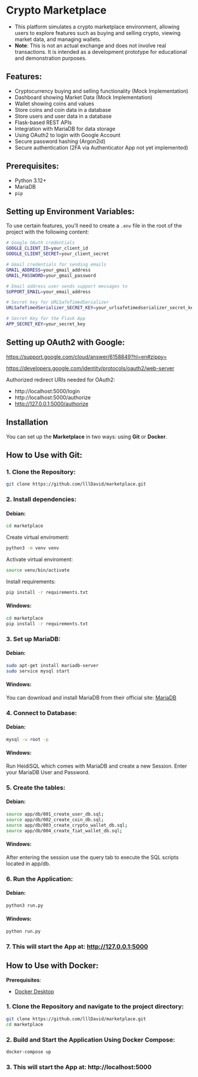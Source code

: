 # Crypto Marketplace

- This platform simulates a crypto marketplace environment, allowing users to explore features such as buying and selling crypto, viewing market data, and managing wallets. 
- **Note**: This is not an actual exchange and does not involve real transactions. It is intended as a development prototype for educational and demonstration purposes.

## Features:
- Cryptocurrency buying and selling functionality (Mock Implementation) 
- Dashboard showing Market Data (Mock Implementation) 
- Wallet showing coins and values 
- Store coins and coin data in a database
- Store users and user data in a database
- Flask-based REST APIs
- Integration with MariaDB for data storage 
- Using OAuth2 to login with Google Account
- Secure password hashing (Argon2id) 
- Secure authentication (2FA via Authenticator App not yet implemented) 

## Prerequisites:
- Python 3.12+
- MariaDB
- `pip`

## Setting up Environment Variables:

To use certain features, you'll need to create a `.env` file in the root of the project with the following content: 

```bash
# Google OAuth credentials
GOOGLE_CLIENT_ID=your_client_id
GOOGLE_CLIENT_SECRET=your_client_secret

# Gmail credentials for sending emails
GMAIL_ADDRESS=your_gmail_address
GMAIL_PASSWORD=your_gmail_password

# Email address user sends support messages to
SUPPORT_EMAIL=your_email_address

# Secret key for URLSafeTimedSerializer
URLSafeTimedSerializer_SECRET_KEY=your_urlsafetimedserializer_secret_key

# Secret Key for the Flask App
APP_SECRET_KEY=your_secret_key

```

## Setting up OAuth2 with Google:
https://support.google.com/cloud/answer/6158849?hl=en#zippy=

https://developers.google.com/identity/protocols/oauth2/web-server

Authorized redirect URIs needed for OAuth2:

- http://localhost:5000/login
- http://localhost:5000/authorize
- http://127.0.0.1:5000/authorize


## Installation

You can set up the **Marketplace** in two ways: using **Git** or **Docker**.

## **How to Use with Git**:

### 1. **Clone the Repository:**

```bash
git clone https://github.com/lllDavid/marketplace.git
```

### 2. **Install dependencies:**
#### **Debian:**
```bash
cd marketplace
``` 

Create virtual enviroment:
```bash
python3 -m venv venv
```

Activate virtual enviroment:
```bash
source venv/bin/activate
```

Install requirements:
```bash
pip install -r requirements.txt
```

#### **Windows:**
```bash
cd marketplace
pip install -r requirements.txt
```

### 3. **Set up MariaDB:**

#### **Debian:**
```bash
sudo apt-get install mariadb-server
sudo service mysql start
```
#### **Windows:**

You can download and install MariaDB from their official site: [MariaDB](https://mariadb.com/downloads/)

### 4. **Connect to Database:** 

#### **Debian:**
```bash
mysql -u root -p
```

#### **Windows:**

Run HeidiSQL which comes with MariaDB and create a new Session. Enter your MariaDB User and Password.

### 5. **Create the tables:**
#### **Debian:**
```bash
source app/db/001_create_user_db.sql;
source app/db/002_create_coin_db.sql;
source app/db/003_create_crypto_wallet_db.sql;
source app/db/004_create_fiat_wallet_db.sql;
```

#### **Windows:**

After entering the session use the query tab to execute the SQL scripts located in app/db.

### 6. **Run the Application:**
#### **Debian:**
```bash
python3 run.py
```

#### **Windows:**
```bash
python run.py
```

### 7. **This will start the App at: http://127.0.0.1:5000**

## **How to Use with Docker**:

**Prerequisites**:
- [Docker Desktop](https://www.docker.com/products/docker-desktop/)

### 1. Clone the Repository and navigate to the project directory:
```bash
git clone https://github.com/lllDavid/marketplace.git
cd marketplace
```

### 2. **Build and Start the Application Using Docker Compose:**

```bash
docker-compose up 
```

### 3. **This will start the App at: http://localhost:5000**

